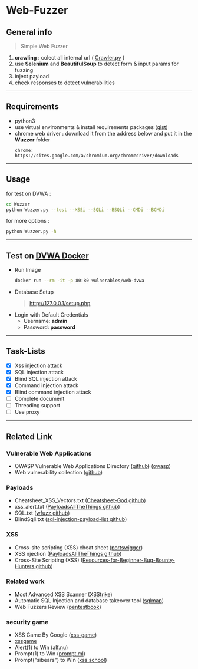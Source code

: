# Web-Fuzzer

## General info
> Simple Web Fuzzer
  1. **crawling** : colect all internal url ( [Crawler.py](https://github.com/mheidari98/Web-Fuzzer/blob/main/Wuzzer/Crawler.py) )
  2. use **Selenium** and **BeautifulSoup** to detect form & input params for fuzzing
  3. inject payload
  4. check responses to detect vulnerabilities
---

## Requirements
- python3
- use virtual environments & install requirements packages ([gist](https://gist.github.com/mheidari98/8ae29b88bd98f8f59828b0ec112811e7)) 
- chrome web driver : download it from the address below and put it in the **Wuzzer** folder
  ```
  chrome:    https://sites.google.com/a/chromium.org/chromedriver/downloads
  ```

 ---

## Usage
  for test on DVWA :
  ```bash
  cd Wuzzer
  python Wuzzer.py --test --XSSi --SQLi --BSQLi --CMDi --BCMDi 
  ```
  for more options :
  ```bash
  python Wuzzer.py -h
  ```

---

## Test on [DVWA Docker](https://hub.docker.com/r/vulnerables/web-dvwa/)  
  + Run Image
    ```bash
    docker run --rm -it -p 80:80 vulnerables/web-dvwa
    ```
  + Database Setup
    > http://127.0.0.1/setup.php
  + Login with Default Credentials
    - Username: **admin**
    - Password: **password**

---

## Task-Lists
- [x] Xss injection attack
- [x] SQL injection attack
- [x] Blind SQL injection attack
- [x] Command injection attack
- [x] Blind command injection attack
- [ ] Complete document
- [ ] Threading support
- [ ] Use proxy

---

## Related Link 
### Vulnerable Web Applications
* OWASP Vulnerable Web Applications Directory ([github](https://github.com/OWASP/OWASP-VWAD)) ([owasp](https://owasp.org/www-project-vulnerable-web-applications-directory/))
* Web vulnerability collection ([github](https://github.com/lotusirous/vulnwebcollection)) 

### Payloads
* Cheatsheet_XSS_Vectors.txt ([Cheatsheet-God github](https://github.com/OlivierLaflamme/Cheatsheet-God/blob/master/Cheatsheet_XSS_Vectors.txt))
* xss_alert.txt ([PayloadsAllTheThings github](https://github.com/swisskyrepo/PayloadsAllTheThings/blob/master/XSS%20Injection/Intruders/xss_alert.txt))
* SQL.txt ([wfuzz github](https://github.com/xmendez/wfuzz/blob/master/wordlist/Injections/SQL.txt))
* BlindSqli.txt ([sql-injection-payload-list github](https://github.com/payloadbox/sql-injection-payload-list/blob/master/Intruder/detect/Generic_TimeBased.txt))

### XSS
* Cross-site scripting (XSS) cheat sheet ([portswigger](https://portswigger.net/web-security/cross-site-scripting/cheat-sheet))
* XSS njection ([PayloadsAllTheThings github](https://github.com/swisskyrepo/PayloadsAllTheThings/tree/master/XSS%20Injection))
* Cross-Site Scripting (XSS) ([Resources-for-Beginner-Bug-Bounty-Hunters github](https://github.com/nahamsec/Resources-for-Beginner-Bug-Bounty-Hunters/blob/master/assets/vulns.md#cross-site-scripting-xss))

### Related work
* Most Advanced XSS Scanner ([XSStrike](https://github.com/s0md3v/XSStrike)) 
* Automatic SQL Injection and database takeover tool ([sqlmap](https://github.com/sqlmapproject/sqlmap)) 
* Web Fuzzers Review ([pentestbook](https://pentestbook.six2dez.com/others/web-fuzzers-comparision))

### security game
* XSS Game By Google ([xss-game](https://xss-game.appspot.com))
* [xssgame](https://www.xssgame.com/)
* Alert(1) to Win ([alf.nu](https://alf.nu/alert1))
* Prompt(1) to Win ([prompt.ml](http://prompt.ml/0))
* Prompt("sibears") to Win ([xss school](http://xss.school.sibears.ru/easy/0))
